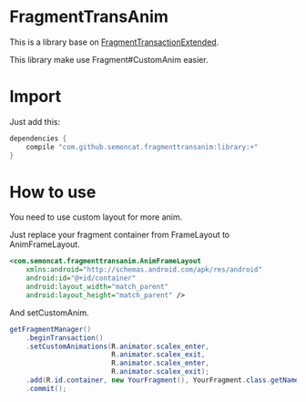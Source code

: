FragmentTransAnim
===========================

This is a library base on [FragmentTransactionExtended](https://github.com/DesarrolloAntonio/FragmentTransactionExtended).

This library make use Fragment#CustomAnim easier.

Import
===========================

Just add this:

```groovy
dependencies {
    compile "com.github.semoncat.fragmenttransanim:library:+"
}
``` 

How to use
===========================

You need to use custom layout for more anim.

Just replace your fragment container from FrameLayout to AnimFrameLayout.

```xml
<com.semoncat.fragmenttransanim.AnimFrameLayout
    xmlns:android="http://schemas.android.com/apk/res/android"
    android:id="@+id/container"
    android:layout_width="match_parent"
    android:layout_height="match_parent" />
```

And setCustomAnim.

```java
getFragmentManager()
    .beginTransaction()
    .setCustomAnimations(R.animator.scalex_enter,
                         R.animator.scalex_exit,
                         R.animator.scalex_enter,
                         R.animator.scalex_exit);
    .add(R.id.container, new YourFragment(), YourFragment.class.getName())
    .commit();
```
